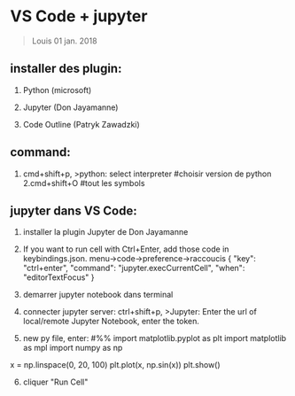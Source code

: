 # VS Code + jupyter

> Louis
> 01 jan. 2018

## installer des plugin:
1. Python (microsoft)

2. Jupyter (Don Jayamanne)

3. Code Outline (Patryk Zawadzki)

## command:
1. cmd+shift+p, >python: select interpreter #choisir version de python
2.cmd+shift+O #tout les symbols

## jupyter dans VS Code:
1. installer la plugin Jupyter de  Don Jayamanne
2. If you want to run cell with Ctrl+Enter, add those code in keybindings.json.
menu->code->preference->raccoucis
{ "key": "ctrl+enter",      "command": "jupyter.execCurrentCell",
                                  "when": "editorTextFocus"
}
3. demarrer jupyter notebook dans terminal
4. connecter jupyter server:
ctrl+shift+p, >Jupyter: Enter the url of local/remote Jupyter Notebook, enter the token.

5. new py file, enter:
#%%
import matplotlib.pyplot as plt
import matplotlib as mpl
import numpy as np

x = np.linspace(0, 20, 100)
plt.plot(x, np.sin(x))
plt.show()

6. cliquer "Run Cell"